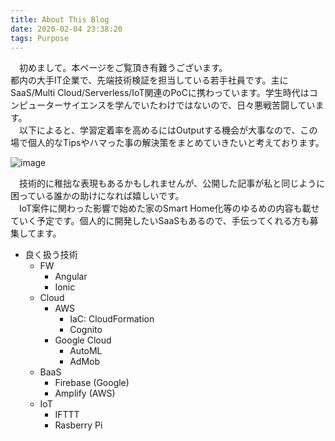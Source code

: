 ```yaml
---
title: About This Blog
date: 2020-02-04 23:38:20
tags: Purpose
---
```


　初めまして。本ページをご覧頂き有難うございます。  
都内の大手IT企業で、先端技術検証を担当している若手社員です。主にSaaS/Multi Cloud/Serverless/IoT関連のPoCに携わっています。学生時代はコンピューターサイエンスを学んでいたわけではないので、日々悪戦苦闘しています。  
　以下によると、学習定着率を高めるにはOutputする機会が大事なので、この場で個人的なTipsやハマった事の解決策をまとめていきたいと考えております。  

![image](https://user-images.githubusercontent.com/41946222/73755094-dd3c0f00-47a8-11ea-9ec5-e1e537559054.png)
  
  
　技術的に稚拙な表現もあるかもしれませんが、公開した記事が私と同じように困っている誰かの助けになれば嬉しいです。  
　IoT案件に関わった影響で始めた家のSmart Home化等のゆるめの内容も載せていく予定です。個人的に開発したいSaaSもあるので、手伝ってくれる方も募集してます。  


- 良く扱う技術
    - FW
        - Angular
        - Ionic
    - Cloud
        - AWS
            - IaC: CloudFormation
            - Cognito
        - Google Cloud
            - AutoML
            - AdMob
    - BaaS
        - Firebase (Google)
        - Amplify (AWS)
    - IoT
        - IFTTT
        - Rasberry Pi